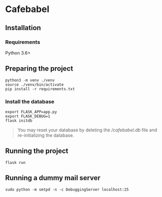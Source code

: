 # Cafebabel


## Installation


### Requirements

Python 3.6+


## Preparing the project

```
python3 -m venv ./venv
source ./venv/bin/activate
pip install -r requirements.txt
```

### Install the database

```
export FLASK_APP=app.py
export FLASK_DEBUG=1
flask initdb
```

> You may reset your database by deleting the _/cafebabel.db_ file and
re-initializing the database.


## Running the project

```
flask run
```

## Running a dummy mail server

```
sudo python -m smtpd -n -c DebuggingServer localhost:25
```
